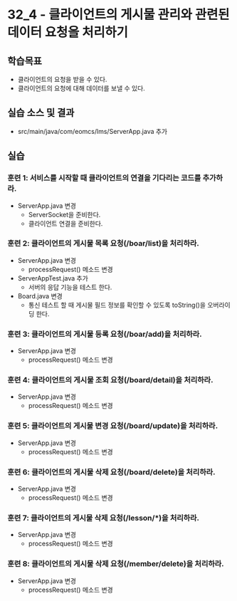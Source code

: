 # 32_4 - 클라이언트의 게시물 관리와 관련된 데이터 요청을 처리하기

## 학습목표

- 클라이언트의 요청을 받을 수 있다.
- 클라이언트의 요청에 대해 데이터를 보낼 수 있다.

## 실습 소스 및 결과

- src/main/java/com/eomcs/lms/ServerApp.java 추가

## 실습  

### 훈련 1: 서비스를 시작할 때 클라이언트의 연결을 기다리는 코드를 추가하라.

- ServerApp.java 변경
  - ServerSocket을 준비한다.
  - 클라이언트 연결을 준비한다.
  

### 훈련 2: 클라이언트의 게시물 목록 요청(/boar/list)을 처리하라.
- ServerApp.java 변경  
  - processRequest() 메소드 변경
- ServerAppTest.java 추가
  - 서버의 응답 기능을 테스트 한다.
- Board.java 변경
  - 통신 테스트 할 때 게시물 필드 정보를 확인할 수 있도록 toString()을 오버라이딩 한다.
  
  
### 훈련 3: 클라이언트의 게시물 등록 요청(/boar/add)을 처리하라.
- ServerApp.java 변경  
  - processRequest() 메소드 변경
  

### 훈련 4: 클라이언트의 게시물 조회 요청(/board/detail)을 처리하라.
- ServerApp.java 변경  
  - processRequest() 메소드 변경
  

### 훈련 5: 클라이언트의 게시물 변경 요청(/board/update)을 처리하라.
- ServerApp.java 변경  
  - processRequest() 메소드 변경
  

### 훈련 6: 클라이언트의 게시물 삭제 요청(/board/delete)을 처리하라.
- ServerApp.java 변경  
  - processRequest() 메소드 변경


### 훈련 7: 클라이언트의 게시물 삭제 요청(/lesson/*)을 처리하라.

- ServerApp.java 변경  
  - processRequest() 메소드 변경
  
  
### 훈련 8: 클라이언트의 게시물 삭제 요청(/member/delete)을 처리하라.
- ServerApp.java 변경  
  - processRequest() 메소드 변경
  